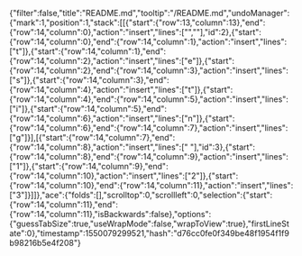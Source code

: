 {"filter":false,"title":"README.md","tooltip":"/README.md","undoManager":{"mark":1,"position":1,"stack":[[{"start":{"row":13,"column":13},"end":{"row":14,"column":0},"action":"insert","lines":["",""],"id":2},{"start":{"row":14,"column":0},"end":{"row":14,"column":1},"action":"insert","lines":["t"]},{"start":{"row":14,"column":1},"end":{"row":14,"column":2},"action":"insert","lines":["e"]},{"start":{"row":14,"column":2},"end":{"row":14,"column":3},"action":"insert","lines":["s"]},{"start":{"row":14,"column":3},"end":{"row":14,"column":4},"action":"insert","lines":["t"]},{"start":{"row":14,"column":4},"end":{"row":14,"column":5},"action":"insert","lines":["i"]},{"start":{"row":14,"column":5},"end":{"row":14,"column":6},"action":"insert","lines":["n"]},{"start":{"row":14,"column":6},"end":{"row":14,"column":7},"action":"insert","lines":["g"]}],[{"start":{"row":14,"column":7},"end":{"row":14,"column":8},"action":"insert","lines":[" "],"id":3},{"start":{"row":14,"column":8},"end":{"row":14,"column":9},"action":"insert","lines":["1"]},{"start":{"row":14,"column":9},"end":{"row":14,"column":10},"action":"insert","lines":["2"]},{"start":{"row":14,"column":10},"end":{"row":14,"column":11},"action":"insert","lines":["3"]}]]},"ace":{"folds":[],"scrolltop":0,"scrollleft":0,"selection":{"start":{"row":14,"column":11},"end":{"row":14,"column":11},"isBackwards":false},"options":{"guessTabSize":true,"useWrapMode":false,"wrapToView":true},"firstLineState":0},"timestamp":1550079299521,"hash":"d76cc0fe0f349be48f1954f1f9b98216b5e4f208"}